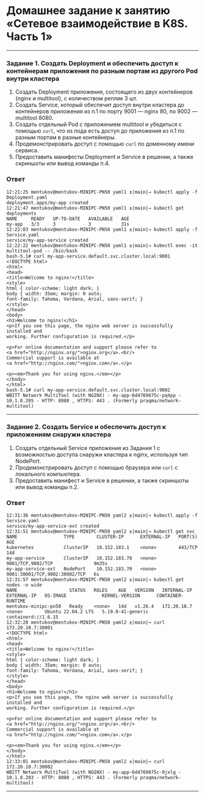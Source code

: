 # Домашнее задание к занятию «Сетевое взаимодействие в K8S. Часть 1»

------

### Задание 1. Создать Deployment и обеспечить доступ к контейнерам приложения по разным портам из другого Pod внутри кластера

1. Создать Deployment приложения, состоящего из двух контейнеров (nginx и multitool), с количеством реплик 3 шт.
2. Создать Service, который обеспечит доступ внутри кластера до контейнеров приложения из п.1 по порту 9001 — nginx 80, по 9002 — multitool 8080.
3. Создать отдельный Pod с приложением multitool и убедиться с помощью `curl`, что из пода есть доступ до приложения из п.1 по разным портам в разные контейнеры.
4. Продемонстрировать доступ с помощью `curl` по доменному имени сервиса.
5. Предоставить манифесты Deployment и Service в решении, а также скриншоты или вывод команды п.4.

### Ответ

```
12:21:25 mentukov@mentukov-MINIPC-PN50 yaml1 ±|main|→ kubectl apply -f Deployment.yaml 
deployment.apps/my-app created
12:21:47 mentukov@mentukov-MINIPC-PN50 yaml1 ±|main|→ kubectl get deployments
NAME     READY   UP-TO-DATE   AVAILABLE   AGE
my-app   3/3     3            3           31s
12:22:03 mentukov@mentukov-MINIPC-PN50 yaml1 ±|main|→ kubectl apply -f Service.yaml 
service/my-app-service created
12:22:22 mentukov@mentukov-MINIPC-PN50 yaml1 ±|main|→ kubectl exec -it multitool-pod -- /bin/bash
bash-5.1# curl my-app-service.default.svc.cluster.local:9001
<!DOCTYPE html>
<html>
<head>
<title>Welcome to nginx!</title>
<style>
html { color-scheme: light dark; }
body { width: 35em; margin: 0 auto;
font-family: Tahoma, Verdana, Arial, sans-serif; }
</style>
</head>
<body>
<h1>Welcome to nginx!</h1>
<p>If you see this page, the nginx web server is successfully installed and
working. Further configuration is required.</p>

<p>For online documentation and support please refer to
<a href="http://nginx.org/">nginx.org</a>.<br/>
Commercial support is available at
<a href="http://nginx.com/">nginx.com</a>.</p>

<p><em>Thank you for using nginx.</em></p>
</body>
</html>
bash-5.1# curl my-app-service.default.svc.cluster.local:9002
WBITT Network MultiTool (with NGINX) - my-app-6d4769875c-pq4pp - 10.1.8.205 - HTTP: 8080 , HTTPS: 443 . (Formerly praqma/network-multitool)

```

------

### Задание 2. Создать Service и обеспечить доступ к приложениям снаружи кластера

1. Создать отдельный Service приложения из Задания 1 с возможностью доступа снаружи кластера к nginx, используя тип NodePort.
2. Продемонстрировать доступ с помощью браузера или `curl` с локального компьютера.
3. Предоставить манифест и Service в решении, а также скриншоты или вывод команды п.2.

### Ответ

```
12:31:36 mentukov@mentukov-MINIPC-PN50 yaml2 ±|main|→ kubectl apply -f Service.yaml 
service/my-app-service-ext created
12:31:51 mentukov@mentukov-MINIPC-PN50 yaml2 ±|main|→ kubectl get svc
NAME                 TYPE        CLUSTER-IP      EXTERNAL-IP   PORT(S)                         AGE
kubernetes           ClusterIP   10.152.183.1    <none>        443/TCP                         14d
my-app-service       ClusterIP   10.152.183.78   <none>        9001/TCP,9002/TCP               9m35s
my-app-service-ext   NodePort    10.152.183.70   <none>        9001:30001/TCP,9002:30002/TCP   6s
12:31:57 mentukov@mentukov-MINIPC-PN50 yaml2 ±|main|→ kubectl get nodes -o wide
NAME                   STATUS   ROLES    AGE   VERSION   INTERNAL-IP   EXTERNAL-IP   OS-IMAGE             KERNEL-VERSION      CONTAINER-RUNTIME
mentukov-minipc-pn50   Ready    <none>   14d   v1.26.4   172.20.10.7   <none>        Ubuntu 22.04.2 LTS   5.19.0-41-generic   containerd://1.6.15
12:32:20 mentukov@mentukov-MINIPC-PN50 yaml2 ±|main|→ curl 172.20.10.7:30001
<!DOCTYPE html>
<html>
<head>
<title>Welcome to nginx!</title>
<style>
html { color-scheme: light dark; }
body { width: 35em; margin: 0 auto;
font-family: Tahoma, Verdana, Arial, sans-serif; }
</style>
</head>
<body>
<h1>Welcome to nginx!</h1>
<p>If you see this page, the nginx web server is successfully installed and
working. Further configuration is required.</p>

<p>For online documentation and support please refer to
<a href="http://nginx.org/">nginx.org</a>.<br/>
Commercial support is available at
<a href="http://nginx.com/">nginx.com</a>.</p>

<p><em>Thank you for using nginx.</em></p>
</body>
</html>
12:33:01 mentukov@mentukov-MINIPC-PN50 yaml2 ±|main|→ curl 172.20.10.7:30002
WBITT Network MultiTool (with NGINX) - my-app-6d4769875c-9jxlg - 10.1.8.203 - HTTP: 8080 , HTTPS: 443 . (Formerly praqma/network-multitool)

```

------
